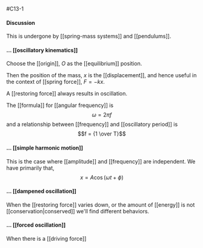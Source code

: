#C13-1

#### Discussion
This is undergone by [[spring-mass systems]] and [[pendulums]].

#### ... [[oscillatory kinematics]]
Choose the [[origin]], $O$ as the [[equilibrium]] position.

Then the position of the mass, $x$ is the [[displacement]], and hence useful in the context of [[spring force]], $F=-kx$.

A [[restoring force]] always results in oscillation.

The [[formula]] for [[angular frequency]] is $$\omega = 2\pi f$$
and a relationship between [[frequency]] and [[oscillatory period]] is $$f = {1 \over T}$$
#### ... [[simple harmonic motion]]
This is the case where [[amplitude]] and [[frequency]] are independent. We have primarily that, $$x=A\cos(\omega t + \phi)$$
#### ... [[dampened oscillation]]
When the [[restoring force]] varies down, or the amount of [[energy]] is not [[conservation|conserved]] we'll find different behaviors.

#### ... [[forced oscillation]]
When there is a [[driving force]] 